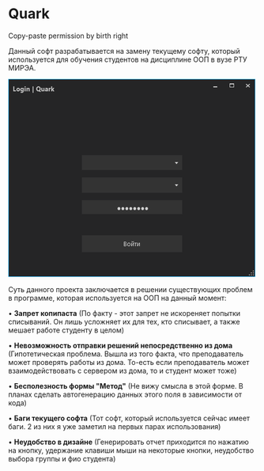 # Quark
Copy-paste permission by birth right

Данный софт разрабатывается на замену текущему софту, который используется для обучения студентов на дисциплине ООП в вузе РТУ МИРЭА.

![Photo](pics/login_photo.png)

Суть данного проекта заключается в решении существующих проблем в программе, которая используется на ООП на данный момент:

• **Запрет копипаста** (По факту - этот запрет не искореняет попытки списываний. Он лишь усложняет их для тех, кто списывает, а также мешает работе студенту в целом)  

• **Невозможность отправки решений непосредственно из дома** (Гипотетическая проблема. Вышла из того факта, что преподаватель может проверять работы из дома. То-есть если преподаватель может взаимодействовать с сервером из дома, то и студент может тоже)  

• **Бесполезность формы "Метод"** (Не вижу смысла в этой форме. В планах сделать автогенерацию данных этого поля в зависимости от кода)
 
• **Баги текущего софта** (Тот софт, который используется сейчас имеет баги. 2 из них я уже заметил на первых парах использования)

• **Неудобство в дизайне** (Генерировать отчет приходится по нажатию на кнопку, удержание клавиши мыши на некоторые кнопки, неудобство выбора группы и фио студента) 
